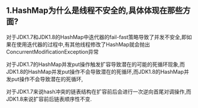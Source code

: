 ## 1.HashMap为什么是线程不安全的,具体体现在那些方面?

对于JDK1.7和JDK1.8的HashMap中迭代器的fail-fast策略导致了并发不安全,即如果在使用迭代器的过程中,有其他线程修改了HashMap就会抛出ConcurrentModificationException异常

对于JDK1.7的HashMap并发put操作触发扩容导致潜在的可能的死循环现象,而JDK1.8的HashMap并发put操作不会导致潜在的死循环,而JDK1.8的HashMap并发put操作不会导致潜在的死循环,

对于JDK1.7来说hash冲突的链表结构在扩容前后会进行一次逆向首尾对调操作,而JDK1.8来说扩容前后链表顺序性不变.